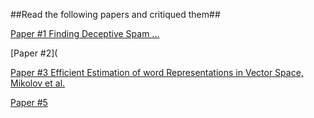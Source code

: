 ##Read the following papers and critiqued them##

[Paper #1 Finding Deceptive Spam ...](http://aclweb.org/anthology/P/P11/P11-1032.pdf)

[Paper #2](

[Paper #3 Efficient Estimation of word Representations in Vector Space, Mikolov et al.](https://arxiv.org/pdf/1301.3781.pdf)

[Paper #5](http://aclweb.org/anthology/D/D15/D15-1264.pdf)
